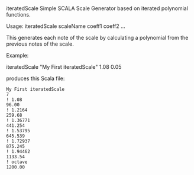 #
iteratedScale Simple SCALA Scale Generator based on iterated
polynomial functions.


Usage: iteratedScale scaleName coeff1 coeff2 ...

This generates each note of the scale by calculating a
polynomial from the previous notes of the scale.

Example:

iteratedScale "My First iteratedScale" 1.08 0.05

produces this Scala file:
```! Coefficients: 1.08 0.05
My First iteratedScale
7
! 1.08
96.00
! 1.2164
259.68
! 1.36771
441.254
! 1.53795
645.539
! 1.72937
875.245
! 1.94462
1133.54
! octave
1200.00
```
